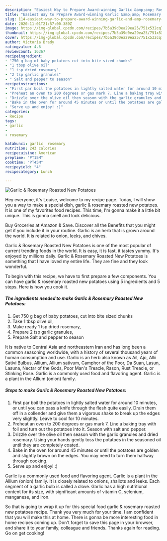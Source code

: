 ```yaml
---
description: "Easiest Way to Prepare Award-winning Garlic &amp;amp; Rosemary Roasted New Potatoes"
title: "Easiest Way to Prepare Award-winning Garlic &amp;amp; Rosemary Roasted New Potatoes"
slug: 114-easiest-way-to-prepare-award-winning-garlic-and-amp-rosemary-roasted-new-potatoes
date: 2020-11-01T21:57:00.389Z
image: https://img-global.cpcdn.com/recipes/7b5a39d0ea29ea25/751x532cq70/garlic-rosemary-roasted-new-potatoes-recipe-main-photo.jpg
thumbnail: https://img-global.cpcdn.com/recipes/7b5a39d0ea29ea25/751x532cq70/garlic-rosemary-roasted-new-potatoes-recipe-main-photo.jpg
cover: https://img-global.cpcdn.com/recipes/7b5a39d0ea29ea25/751x532cq70/garlic-rosemary-roasted-new-potatoes-recipe-main-photo.jpg
author: Victoria Brady
ratingvalue: 4.6
reviewcount: 16367
recipeingredient:
- "750 g bag of baby potatoes cut into bite sized chunks"
- "1 tbsp olive oil"
- "1 tsp dried rosemary"
- "2 tsp garlic granules"
- " Salt and pepper to season"
recipeinstructions:
- "First par boil the potatoes in lightly salted water for around 10 minutes, or until you can pass a knife through the flesh quite easily. Drain them off in a collender and give them a vigorous shake to break up the edges very slightly. Leave to cool for 10 minutes."
- "Preheat an oven to 200 degrees or gas mark 7. Line a baking tray with foil and turn out the potatoes into it. Season with salt and pepper."
- "Drizzle over the olive oil then season with the garlic granules and dried rosemary. Using your hands gently toss the potatoes in the seasoned oil until they are completely coated."
- "Bake in the oven for around 45 minutes or until the potatoes are golden and slightly brown on the edges. You may need to turn them halfway through cooking."
- "Serve up and enjoy! :)"
categories:
- Recipe
tags:
- garlic
- 
- rosemary

katakunci: garlic  rosemary 
nutrition: 243 calories
recipecuisine: American
preptime: "PT15M"
cooktime: "PT45M"
recipeyield: "4"
recipecategory: Lunch

---
```



![Garlic &amp; Rosemary Roasted New Potatoes](https://img-global.cpcdn.com/recipes/7b5a39d0ea29ea25/751x532cq70/garlic-rosemary-roasted-new-potatoes-recipe-main-photo.jpg)

Hey everyone, it's Louise, welcome to my recipe page. Today, I will show you a way to make a special dish, garlic &amp; rosemary roasted new potatoes. It is one of my favorites food recipes. This time, I'm gonna make it a little bit unique. This is gonna smell and look delicious.

Buy Groceries at Amazon &amp; Save. Discover all the Benefits that you might get if you include it in your routine. Garlic is an herb that is grown around the world. It is related to onion, leeks, and chives.

Garlic &amp; Rosemary Roasted New Potatoes is one of the most popular of current trending foods in the world. It is easy, it is fast, it tastes yummy. It's enjoyed by millions daily. Garlic &amp; Rosemary Roasted New Potatoes is something that I have loved my entire life. They are fine and they look wonderful.


To begin with this recipe, we have to first prepare a few components. You can have garlic &amp; rosemary roasted new potatoes using 5 ingredients and 5 steps. Here is how you cook it.

<!--inarticleads1-->

##### The ingredients needed to make Garlic &amp; Rosemary Roasted New Potatoes:

1. Get 750 g bag of baby potatoes, cut into bite sized chunks
1. Take 1 tbsp olive oil,
1. Make ready 1 tsp dried rosemary,
1. Prepare 2 tsp garlic granules,
1. Prepare  Salt and pepper to season


It is native to Central Asia and northeastern Iran and has long been a common seasoning worldwide, with a history of several thousand years of human consumption and use. Garlic is an herb also known as Ail, Ajo, Allii Sativi Bulbus, Allium, Allium sativum, Camphor of the Poor, Da Suan, Lasun, Lasuna, Nectar of the Gods, Poor Man&#39;s Treacle, Rason, Rust Treacle, or Stinking Rose. Garlic is a commonly used food and flavoring agent. Garlic is a plant in the Allium (onion) family. 

<!--inarticleads2-->

##### Steps to make Garlic &amp; Rosemary Roasted New Potatoes:

1. First par boil the potatoes in lightly salted water for around 10 minutes, or until you can pass a knife through the flesh quite easily. Drain them off in a collender and give them a vigorous shake to break up the edges very slightly. Leave to cool for 10 minutes.
1. Preheat an oven to 200 degrees or gas mark 7. Line a baking tray with foil and turn out the potatoes into it. Season with salt and pepper.
1. Drizzle over the olive oil then season with the garlic granules and dried rosemary. Using your hands gently toss the potatoes in the seasoned oil until they are completely coated.
1. Bake in the oven for around 45 minutes or until the potatoes are golden and slightly brown on the edges. You may need to turn them halfway through cooking.
1. Serve up and enjoy! :)


Garlic is a commonly used food and flavoring agent. Garlic is a plant in the Allium (onion) family. It is closely related to onions, shallots and leeks. Each segment of a garlic bulb is called a clove. Garlic has a high nutritional content for its size, with significant amounts of vitamin C, selenium, manganese, and iron. 

So that is going to wrap it up for this special food garlic &amp; rosemary roasted new potatoes recipe. Thank you very much for your time. I am confident that you will make this at home. There is gonna be more interesting food in home recipes coming up. Don't forget to save this page in your browser, and share it to your family, colleague and friends. Thanks again for reading. Go on get cooking!
